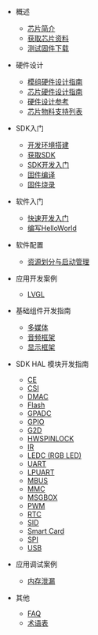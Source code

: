- 概述

  - [芯片简介](r128/about_chip.md)
  - [获取芯片资料](r128/get_chip_ds.md)
  - [测试固件下载](r128/test_img.md)
- 硬件设计
  - [模组硬件设计指南](hardware/module_hardware_design.md)
  - [芯片硬件设计指南](hardware/hardware_design.md)
  - [硬件设计参考](hardware/ref_hardware_design.md)
  - [芯片物料支持列表](hardware/chip_support_list.md)
- SDK入门
  - [开发环境搭建](r128/sdk_intro/prepare_dev_env.md)
  - [获取SDK](r128/sdk_intro/get_sdk.md)
  - [SDK开发入门](r128/sdk_intro/sdk_intro.md)
  - [固件编译](r128/sdk_intro/setup_img.md)
  - [固件烧录](r128/sdk_intro/flash_img.md)
- 软件入门
  - [快速开发入门](r128/quick_start.md)
  - [编写HelloWorld](r128/hello_world.md)
- 软件配置
  - [资源划分与启动管理](sdk_base/boot_up.md)
- 应用开发案例
  - [LVGL](demo/lvgl.md)
- 基础组件开发指南
  - [多媒体](sdk_base/multi-media.md)
  - [音频框架](sdk_base/audio.md)
  - [显示框架](sdk_base/disp.md)
- SDK HAL 模块开发指南
  - [CE](sdk_module/ce.md)
  - [CSI](sdk_module/csi.md)
  - [DMAC](sdk_module/dmac.md)
  - [Flash](sdk_module/flash.md)
  - [GPADC](sdk_module/gpadc.md)
  - [GPIO](sdk_module/gpio.md)
  - [G2D](sdk_module/gpio.md)
  - [HWSPINLOCK](sdk_module/spin.md)
  - [IR](sdk_module/ir.md)
  - [LEDC (RGB LED)](sdk_module/ledc.md)
  - [UART](sdk_module/uart.md)
  - [LPUART](sdk_module/lpuart.md)
  - [MBUS](sdk_module/mbus.md)
  - [MMC](sdk_module/mmc.md)
  - [MSGBOX](sdk_module/msgbox.md)
  - [PWM](sdk_module/pwm.md)
  - [RTC](sdk_module/rtc.md)
  - [SID](sdk_module/sid.md)
  - [Smart Card](sdk_module/smartcard.md)
  - [SPI](sdk_module/SPI.md)
  - [USB](sdk_module/usb.md)
- 应用调试案例
  - [内存泄漏](debug/memleak.md)
- 其他
  - [FAQ](others/faq.md)
  - [术语表](others/term.md)